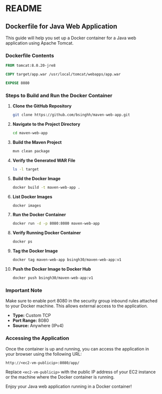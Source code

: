 # README

## Dockerfile for Java Web Application

This guide will help you set up a Docker container for a Java web application using Apache Tomcat.

### Dockerfile Contents

```dockerfile
FROM tomcat:8.0.20-jre8

COPY target/app.war /usr/local/tomcat/webapps/app.war

EXPOSE 8080
```

### Steps to Build and Run the Docker Container

1. **Clone the GitHub Repository**
    ```bash
    git clone https://github.com/bsinghh/maven-web-app.git
    ```

2. **Navigate to the Project Directory**
    ```bash
    cd maven-web-app
    ```

3. **Build the Maven Project**
    ```bash
    mvn clean package
    ```

4. **Verify the Generated WAR File**
    ```bash
    ls -l target
    ```

5. **Build the Docker Image**
    ```bash
    docker build -t maven-web-app .
    ```

6. **List Docker Images**
    ```bash
    docker images
    ```

7. **Run the Docker Container**
    ```bash
    docker run -d -p 8080:8080 maven-web-app
    ```

8. **Verify Running Docker Container**
    ```bash
    docker ps
    ```

9. **Tag the Docker Image**
    ```bash
    docker tag maven-web-app bsingh30/maven-web-app:v1
    ```

10. **Push the Docker Image to Docker Hub**
    ```bash
    docker push bsingh30/maven-web-app:v1
    ```

### Important Note

Make sure to enable port 8080 in the security group inbound rules attached to your Docker machine. This allows external access to the application.

- **Type:** Custom TCP
- **Port Range:** 8080
- **Source:** Anywhere (IPv4)

### Accessing the Application

Once the container is up and running, you can access the application in your browser using the following URL:

```
http://<ec2-vm-publicip>:8080/app/
```

Replace `<ec2-vm-publicip>` with the public IP address of your EC2 instance or the machine where the Docker container is running.

Enjoy your Java web application running in a Docker container!
